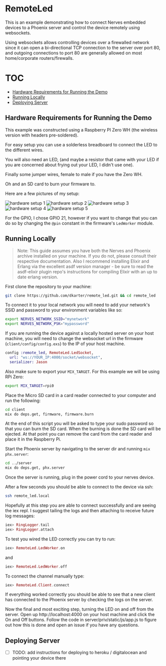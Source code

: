# RemoteLed

This is an example demonstrating how to connect Nerves embedded devices to a
Phoenix server and control the device remotely using websockets.

Using websockets allows controlling devices over a firewalled network since it
can open a bi-directional TCP connection to the server over port 80, and
outgoing connections to port 80 are generally allowed on most home/corporate
routers/firewalls.

# TOC
- [Hardware Requirements for Running the Demo](#hardware-requirements-for-running-the-demo)
- [Running Locally](#running-locally)
- [Deploying Server](#deploying-server)

## Hardware Requirements for Running the Demo

This example was constructed using a Raspberry PI Zero WH (the wireless version
with headers pre-soldered). 

For easy setup you can use a solderless breadboard to connect the LED to the
different wires.

You will also need an LED, (and maybe a resistor that came with your LED if you
are concerned about frying out your LED, I didn't use one).

Finally some jumper wires, female to male if you have the Zero WH.

Oh and an SD card to burn your firmware to.

Here are a few pictures of my setup:

![hardware setup 1](img/1.jpeg)
![hardware setup 2](img/2.jpeg)
![hardware setup 3](img/3.jpeg)
![hardware setup 4](img/4.jpeg)
![hardware setup 5](img/5.jpeg)


For the GPIO, I chose GPIO 21, however if you want to change that you can do so
by changing the `@pin` constant in the firmware's `LedWorker` module.

## Running Locally

> Note: This guide assumes you have both the Nerves and Phoenix archive
> installed on your machine. If you do not, please consult their respective documentation.
> Also I recommend installing Elixir and Erlang via the excellent asdf version
> manager - be sure to read the asdf-elixir plugin repo's instructions for
> compiling Elixir with an up to date erlang version.

First clone the repository to your machine:

```bash
git clone https://github.com/dkarter/remote_led.git && cd remote_led
```

To connect it to your local network you will need to add your network's SSID and
password to your environment variables like so:

```bash
export NERVES_NETWORK_SSID="mynetwork"
export NERVES_NETWORK_PSK="mypassword"
```

If you are running the device against a locally hosted server on your host
machine, you will need to change the websocket url in the firmware
(`client/config/config.exs`) to the IP of your host machine.

```elixir
config :remote_led, RemoteLed.LedSocket,
  url: "ws://YOUR_IP:4000/socket/websocket",
  serializer: Jason
```

Also make sure to export your `MIX_TARGET`. For this example we will be using
RPi Zero:

```bash
export MIX_TARGET=rpi0
```

Place the Micro SD card in a card reader connected to your computer and run the
following:

```bash
cd client
mix do deps.get, firmware, firmware.burn
```

At the end of this script you will be asked to type your sudo password so that
you can burn the SD card. When the burning is done the SD card will be ejected.
At that point you can remove the card from the card reader and place it in the
Raspberry Pi.

Start the Phoenix server by navigating to the server dir and running `mix
phx.server`:

```bash
cd ../server
mix do deps.get, phx.server
```

Once the server is running, plug in the power cord to your nerves device.

After a few seconds you should be able to connect to the device via ssh: 

```bash
ssh remote_led.local
```

Hopefully at this step you are able to connect successfully and are seeing the
iex repl. I suggest tailing the logs and then attaching to receive future log
messages:

```elixir
iex> RingLogger.tail
iex> RingLogger.attach
```

To test you wired the LED correctly you can try to run:

```elixir
iex> RemoteLed.LedWorker.on
```

and

```elixir
iex> RemoteLed.LedWorker.off
```

To connect the channel manually type:

```elixir
iex> RemoteLed.Client.connect
```

If everything worked correctly you should be able to see that a new client has
connected to the Phoenix server by checking the logs on the server.

Now the final and most exciting step, turning the LED on and off from the
server. Open up http://localhost:4000 on your host machine and click the On and
Off buttons. Follow the code in server/priv/static/js/app.js to figure out how
this is done and open an issue if you have any questions.

## Deploying Server

- [ ] TODO: add instructions for deploying to heroku / digitalocean and pointing
  your device there

